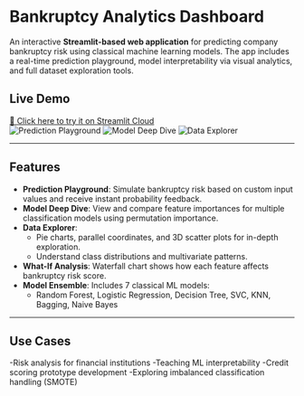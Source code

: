 # Bankruptcy Analytics Dashboard

An interactive **Streamlit-based web application** for predicting company bankruptcy risk using classical machine learning models. The app includes a real-time prediction playground, model interpretability via visual analytics, and full dataset exploration tools.

## Live Demo
[🔗 Click here to try it on Streamlit Cloud](https://your-username.streamlit.app)  
![Prediction Playground](images/prediction_playground.png)
![Model Deep Dive](images/model_deep_dive.png)
![Data Explorer](images/data_explorer.png)

---

## Features

- **Prediction Playground**: Simulate bankruptcy risk based on custom input values and receive instant probability feedback.
- **Model Deep Dive**: View and compare feature importances for multiple classification models using permutation importance.
- **Data Explorer**:
  - Pie charts, parallel coordinates, and 3D scatter plots for in-depth exploration.
  - Understand class distributions and multivariate patterns.
- **What-If Analysis**: Waterfall chart shows how each feature affects bankruptcy risk score.
- **Model Ensemble**: Includes 7 classical ML models:
  - Random Forest, Logistic Regression, Decision Tree, SVC, KNN, Bagging, Naive Bayes

---

## Use Cases

-Risk analysis for financial institutions
-Teaching ML interpretability
-Credit scoring prototype development
-Exploring imbalanced classification handling (SMOTE)
